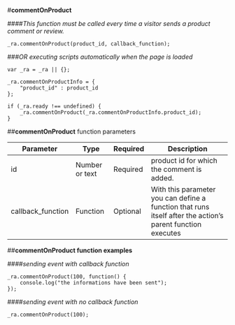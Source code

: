 #**commentOnProduct**

####*This function must be called every time a visitor sends a product comment or review.*

	_ra.commentOnProduct(product_id, callback_function);

###*OR executing scripts automatically when the page is loaded*

	var _ra = _ra || {};
	
	_ra.commentOnProductInfo = {
		"product_id" : product_id
	};
	
	if (_ra.ready !== undefined) {
		_ra.commentOnProduct(_ra.commentOnProductInfo.product_id);
	}
	
##**commentOnProduct** function parameters

|    **Parameter**    |    **Type**    |    **Required**    |    **Description**    |
|---|---|---|---|
|  id  |  Number or text  |  Required  |  product id for which the comment is added.  |
|	callback_function	|	Function	|	Optional	|	With this parameter you can define a function that runs itself after the action’s parent function executes	|



##**commentOnProduct function examples**

####*sending event with callback function*
	
	_ra.commentOnProduct(100, function() {
		console.log("the informations have been sent");
	});
	
####*sending event with no callback function*
	
	_ra.commentOnProduct(100);
	